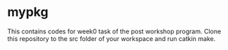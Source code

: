 # mypkg
This contains codes for week0 task of the post workshop program.
Clone this repository to the src folder of your workspace and run catkin make.

